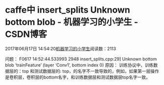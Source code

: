 
# caffe中 insert_splits Unknown bottom blob - 机器学习的小学生 - CSDN博客


2017年06月17日 14:54:20[机器学习的小学生](https://me.csdn.net/xuluhui123)阅读数：2113


问题：
F0617 14:52:44.533993  2948 insert_splits.cpp:29] Unknown bottom blob ‘trainFeature’ (layer ‘Conv1’, bottom index 0)
原因：
训练协议中，训练数据层的：top 和测试数据层的: top，的名字不一致导致的，例如，如果第一层操作是卷积层，卷积层的bottom名字，和训练数据层和测试数据层top名字一致。

